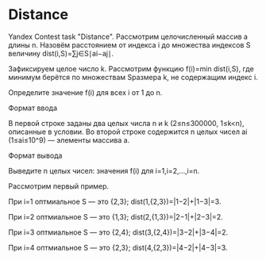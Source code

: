 # Distance
Yandex Contest task "Distance".
Рассмотрим целочисленный массив a длины n. Назовём расстоянием от индекса i до множества индексов S величину dist(i,S)=∑j∈S∣ai−aj∣.

Зафиксируем целое число k. Рассмотрим функцию f(i)=min dist(i,S), где минимум берётся по множествам Sразмера k, не содержащим индекс i.

Определите значение f(i) для всех i от 1 до n.

Формат ввода

В первой строке заданы два целых числа n и k (2≤n≤300000, 1≤k<n), описанные в условии.
Во второй строке содержится n целых чисел ai (1≤ai≤10^9) — элементы массива a.

Формат вывода

Выведите n целых чисел: значения f(i) для i=1,i=2,…,i=n.

Рассмотрим первый пример.

При i=1 оптмиальное S — это {2,3}; dist(1,{2,3})=|1−2|+|1−3|=3.

При i=2 оптмиальное S — это {1,3}; dist(2,{1,3})=|2−1|+|2−3|=2.

При i=3 оптмиальное S — это {2,4}; dist(3,{2,4})=|3−2|+|3−4|=2.

При i=4 оптмиальное S — это {2,3}; dist(4,{2,3})=|4−2|+|4−3|=3.
